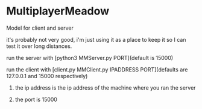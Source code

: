 # MultiplayerMeadow
Model for client and server

it's probably not very good, i'm just using it as a place
to keep it so I can test it over long distances.

run the server with [python3 MMServer.py PORT](default is 15000)

run the client with [client.py MMClient.py IPADDRESS PORT](defaults are 127.0.0.1 and 15000 respectively)

1. the ip address is the ip address of the machine where
  you ran the server
  
2. the port is 15000

